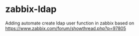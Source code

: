 zabbix-ldap
===========

Adding automate create ldap user function in zabbix based on
https://www.zabbix.com/forum/showthread.php?p=97805
